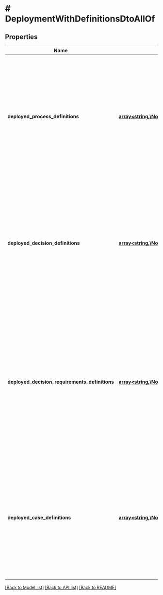 # # DeploymentWithDefinitionsDtoAllOf

## Properties

Name | Type | Description | Notes
------------ | ------------- | ------------- | -------------
**deployed_process_definitions** | [**array<string,\NookeST\Camunda\Model\ProcessDefinitionDto>**](ProcessDefinitionDto.md) | A JSON Object containing a property for each of the process definitions, which are successfully deployed with that deployment. The key is the process definition id, the value is a JSON Object corresponding to the process definition. | [optional]
**deployed_decision_definitions** | [**array<string,\NookeST\Camunda\Model\DecisionDefinitionDto>**](DecisionDefinitionDto.md) | A JSON Object containing a property for each of the decision definitions, which are successfully deployed with that deployment. The key is the decision definition id, the value is a JSON Object corresponding to the decision definition. | [optional]
**deployed_decision_requirements_definitions** | [**array<string,\NookeST\Camunda\Model\DecisionRequirementsDefinitionDto>**](DecisionRequirementsDefinitionDto.md) | A JSON Object containing a property for each of the decision requirements definitions, which are successfully deployed with that deployment. The key is the decision requirements definition id, the value is a JSON Object corresponding to the decision requirements definition. | [optional]
**deployed_case_definitions** | [**array<string,\NookeST\Camunda\Model\CaseDefinitionDto>**](CaseDefinitionDto.md) | A JSON Object containing a property for each of the case definitions, which are successfully deployed with that deployment. The key is the case definition id, the value is a JSON Object corresponding to the case definition. | [optional]

[[Back to Model list]](../../README.md#models) [[Back to API list]](../../README.md#endpoints) [[Back to README]](../../README.md)

